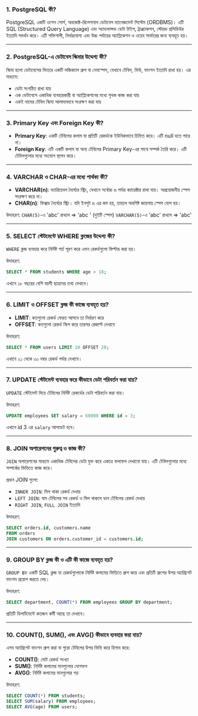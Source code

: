 ### 1. **PostgreSQL কী?**

PostgreSQL একটি ওপেন সোর্স, অবজেক্ট-রিলেশনাল ডেটাবেস ম্যানেজমেন্ট সিস্টেম (ORDBMS)। এটি SQL (Structured Query Language) এবং অ্যাডভান্সড ডেটা টাইপ, ট্রাঞ্জ্যাকশন, স্টোরড প্রসিডিউর ইত্যাদি সমর্থন করে। এটি শক্তিশালী, নির্ভরযোগ্য এবং উচ্চ পর্যায়ের অ্যাপ্লিকেশন ও ওয়েব সার্ভারের জন্য ব্যবহৃত হয়।

---

### 2. **PostgreSQL-এ ডেটাবেস স্কিমার উদ্দেশ্য কী?**

স্কিমা হলো ডেটাবেসের ভিতরে একটি লজিক্যাল গ্রুপ বা নেমস্পেস, যেখানে টেবিল, ভিউ, ফাংশন ইত্যাদি রাখা হয়। এর মাধ্যমে:

- ডেটা সংগঠিত রাখা যায়
- এক ডেটাবেসে একাধিক ব্যবহারকারী বা অ্যাপ্লিকেশনের মধ্যে পৃথক কাজ করা যায়
- একই নামের টেবিল স্কিমা আলাদাভাবে সংরক্ষণ করা যায়

---

### 3. **Primary Key এবং Foreign Key কী?**

- **Primary Key**: একটি টেবিলের কলাম যা প্রতিটি রেকর্ডকে ইউনিকভাবে চিহ্নিত করে। এটি null হতে পারে না।
- **Foreign Key**: এটি একটি কলাম যা অন্য টেবিলের Primary Key-এর সাথে সম্পর্ক তৈরি করে। এটি টেবিলগুলোর মধ্যে সংযোগ স্থাপন করে।

---

### 4. **VARCHAR ও CHAR-এর মধ্যে পার্থক্য কী?**

- **VARCHAR(n)**: ভ্যারিয়েবল দৈর্ঘ্যের স্ট্রিং, যেখানে সর্বোচ্চ `n` পর্যন্ত ক্যারেক্টার রাখা যায়। অপ্রয়োজনীয় স্পেস সংরক্ষণ করে না।
- **CHAR(n)**: ফিক্সড দৈর্ঘ্যের স্ট্রিং। যদি ইনপুট `n` এর কম হয়, তাহলে অবশিষ্ট জায়গায় স্পেস যোগ হয়।

উদাহরণ:
`CHAR(5)`-এ 'abc' রাখলে => 'abc ' (দুইটি স্পেস)
`VARCHAR(5)`-এ 'abc' রাখলে => 'abc'

---

### 5. **SELECT স্টেটমেন্টে WHERE ক্লজের উদ্দেশ্য কী?**

`WHERE` ক্লজ ব্যবহার করে নির্দিষ্ট শর্ত পূরণ করে এমন রেকর্ডগুলো ফিল্টার করা হয়।

উদাহরণ:

```sql
SELECT * FROM students WHERE age > 18;
```

এখানে ১৮ বছরের বেশি বয়সী ছাত্রদের তথ্য দেখাবে।

---

### 6. **LIMIT ও OFFSET ক্লজ কী কাজে ব্যবহৃত হয়?**

- **LIMIT**: কতগুলো রেকর্ড ফেরত আসবে তা নির্ধারণ করে
- **OFFSET**: কতগুলো রেকর্ড স্কিপ করে তারপর রেজাল্ট দেখাবে

উদাহরণ:

```sql
SELECT * FROM users LIMIT 10 OFFSET 20;
```

এখানে ২১ থেকে ৩০ নম্বর রেকর্ড পর্যন্ত দেখাবে।

---

### 7. **UPDATE স্টেটমেন্ট ব্যবহার করে কীভাবে ডেটা পরিবর্তন করা যায়?**

`UPDATE` স্টেটমেন্ট দিয়ে টেবিলের নির্দিষ্ট রেকর্ডের ডেটা পরিবর্তন করা যায়।

উদাহরণ:

```sql
UPDATE employees SET salary = 60000 WHERE id = 3;
```

এখানে id 3 এর `salary` আপডেট হবে।

---

### 8. **JOIN অপারেশনের গুরুত্ব ও কাজ কী?**

`JOIN` অপারেশনের মাধ্যমে একাধিক টেবিলের ডেটা যুক্ত করে একত্রে ফলাফল দেখানো যায়। এটি টেবিলগুলোর মধ্যে সম্পর্কের ভিত্তিতে কাজ করে।

প্রধান JOIN গুলো:

- `INNER JOIN`: মিল থাকা রেকর্ড দেখায়
- `LEFT JOIN`: বাম টেবিলের সব রেকর্ড ও মিল থাকলে ডান টেবিলের রেকর্ড দেখায়
- `RIGHT JOIN`, `FULL JOIN` ইত্যাদি

উদাহরণ:

```sql
SELECT orders.id, customers.name
FROM orders
JOIN customers ON orders.customer_id = customers.id;
```

---

### 9. **GROUP BY ক্লজ কী ও এটি কী কাজে ব্যবহৃত হয়?**

`GROUP BY` একটি SQL ক্লজ যা রেকর্ডগুলোকে নির্দিষ্ট কলামের ভিত্তিতে গ্রুপ করে এবং প্রতিটি গ্রুপের উপর অ্যাগ্রিগেট ফাংশন প্রয়োগ করতে দেয়।

উদাহরণ:

```sql
SELECT department, COUNT(*) FROM employees GROUP BY department;
```

প্রতিটি ডিপার্টমেন্টে কতজন কর্মী আছে তা দেখাবে।

---

### 10. **COUNT(), SUM(), এবং AVG() কীভাবে ব্যবহার করা যায়?**

এসব অ্যাগ্রিগেট ফাংশন গ্রুপ করা বা পুরো টেবিলের উপর ভিত্তি করে হিসাব করে:

- **COUNT()**: মোট রেকর্ড সংখ্যা
- **SUM()**: নির্দিষ্ট কলামের মানগুলোর যোগফল
- **AVG()**: নির্দিষ্ট কলামের মানগুলোর গড়

উদাহরণ:

```sql
SELECT COUNT(*) FROM students;
SELECT SUM(salary) FROM employees;
SELECT AVG(age) FROM users;
```
